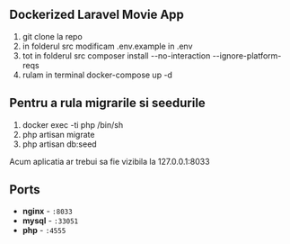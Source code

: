 ## Dockerized Laravel Movie App

1. git clone la repo
2. in folderul src modificam .env.example in .env
3. tot in folderul src composer install --no-interaction --ignore-platform-reqs
4. rulam in terminal docker-compose up -d


## Pentru a rula migrarile si seedurile
1. docker exec -ti php /bin/sh
2. php artisan migrate
3. php artisan db:seed

Acum aplicatia ar trebui sa fie vizibila la 127.0.0.1:8033

## Ports

- **nginx** - `:8033`
- **mysql** - `:33051`
- **php** - `:4555`

